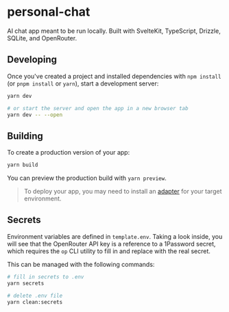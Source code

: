 # personal-chat

AI chat app meant to be run locally.
Built with SvelteKit, TypeScript, Drizzle, SQLite, and OpenRouter.

## Developing

Once you've created a project and installed dependencies with `npm install` (or `pnpm install` or `yarn`), start a development server:

```bash
yarn dev

# or start the server and open the app in a new browser tab
yarn dev -- --open
```

## Building

To create a production version of your app:

```bash
yarn build
```

You can preview the production build with `yarn preview`.

> To deploy your app, you may need to install an [adapter](https://svelte.dev/docs/kit/adapters) for your target environment.

## Secrets

Environment variables are defined in `template.env`.
Taking a look inside, you will see that the OpenRouter API key is a reference to a 1Password secret, which requires the `op` CLI utility to fill in and replace with the real secret.

This can be managed with the following commands:

```bash
# fill in secrets to .env
yarn secrets

# delete .env file
yarn clean:secrets
```